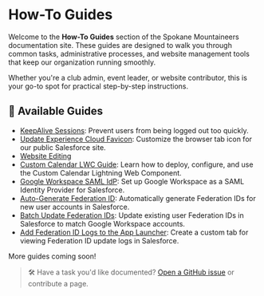 # How-To Guides

Welcome to the **How-To Guides** section of the Spokane Mountaineers documentation site. These guides are designed to walk you through common tasks, administrative processes, and website management tools that keep our organization running smoothly.

Whether you're a club admin, event leader, or website contributor, this is your go-to spot for practical step-by-step instructions.

## 📘 Available Guides

- [KeepAlive Sessions](keepalive-sessions.md): Prevent users from being logged out too quickly.
- [Update Experience Cloud Favicon](update-experience-cloud-favicon.md): Customize the browser tab icon for our public Salesforce site.
- [Website Editing](website-editing.md)
- [Custom Calendar LWC Guide](custom-calendar-lwc.md): Learn how to deploy, configure, and use the Custom Calendar Lightning Web Component.
- [Google Workspace SAML IdP](how-to-guides/google-workspace-saml-idp.md): Set up Google Workspace as a SAML Identity Provider for Salesforce.
- [Auto-Generate Federation ID](how-to-guides/auto-generate-federation-id.md): Automatically generate Federation IDs for new user accounts in Salesforce.
- [Batch Update Federation IDs](how-to-guides/batch-update-federation-id.md): Update existing user Federation IDs in Salesforce to match Google Workspace accounts.
- [Add Federation ID Logs to the App Launcher](how-to-guides/add-federation-id-logs-to-the-app-launcher.md): Create a custom tab for viewing Federation ID update logs in Salesforce.



More guides coming soon!

> 🛠 Have a task you'd like documented? [Open a GitHub issue](https://github.com/jasonkradams/smi/issues/new) or contribute a page.
